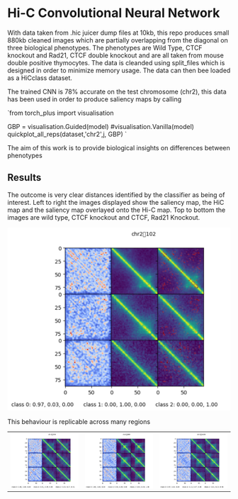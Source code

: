 # Hi-C Convolutional Neural Network
With data taken from .hic juicer dump files at 10kb, this repo produces small 880kb cleaned images which are partially overlapping from the diagonal on 
three biological phenotypes. The phenotypes are Wild Type, CTCF knockout and Rad21, CTCF double knockout and are all taken from mouse double positive thymocytes. 
The data is cleanded using split_files which is designed in order to minimize memory usage. The data can then bee loaded as a HiCclass dataset. 

The trained CNN is 78% accurate on the test chromosome (chr2), this data has been used in order to produce saliency maps by calling 

`from torch_plus import visualisation

GBP = visualisation.Guided(model) #visualisation.Vanilla(model) 
quickplot_all_reps(dataset,'chr2',j, GBP) `

The aim of this work is to provide biological insights on differences between phenotypes  

## Results 
The outcome is very clear distances identified by the classifier as being of interest. Left to right the images displayed show the saliency map, the HiC map and 
the saliency map overlayed onto the Hi-C map. Top to bottom the images are wild type, CTCF knockout and CTCF, Rad21 Knockout.

![](output_example/Picture_1.png)

This behaviour is replicable across many regions

|  |  |  |
| ------ | ------ | ------ |
| ![](output_example/Picture_2.png)  | ![](output_example/Picture_3.png) | ![](output_example/Picture_4.png) |


